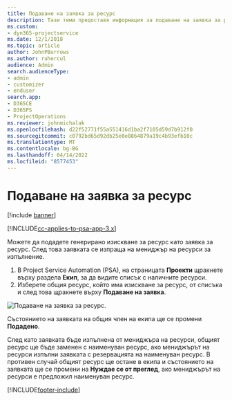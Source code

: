 ```yaml
---
title: Подаване на заявка за ресурс
description: Тази тема предоставя информация за подаване на заявка за ресурс на проект.
ms.custom:
- dyn365-projectservice
ms.date: 12/1/2018
ms.topic: article
author: JohnPBurrows
ms.author: ruhercul
audience: Admin
search.audienceType:
- admin
- customizer
- enduser
search.app:
- D365CE
- D365PS
- ProjectOperations
ms.reviewer: johnmichalak
ms.openlocfilehash: d22f52771f55a551416d1ba2f7105d59d7b912f0
ms.sourcegitcommit: c0792bd65d92db25e0e8864879a19c4b93efb10c
ms.translationtype: MT
ms.contentlocale: bg-BG
ms.lasthandoff: 04/14/2022
ms.locfileid: "8577453"
---
```

# <a name="submitting-a-resource-request"></a>Подаване на заявка за ресурс

[!include [banner](../includes/psa-now-project-operations.md)]

[!INCLUDE[cc-applies-to-psa-app-3.x](../includes/cc-applies-to-psa-app-3x.md)]

Можете да подадете генерирано изискване за ресурс като заявка за ресурс. След това заявката се изпраща на мениджър на ресурси за изпълнение.

1. В Project Service Automation (PSA), на страницата **Проекти** щракнете върху раздела **Екип**, за да видите списък с наличните ресурси. 
2. Изберете общия ресурс, който има изискване за ресурс, от списъка и след това щракнете върху **Подаване на заявка**.

![Подаване на заявка за ресурс.](media/RM-how-to-18.png)

Състоянието на заявката на общия член на екипа ще се промени **Подадено**.

След като заявката бъде изпълнена от мениджъра на ресурси, общият ресурс ще бъде заменен с наименуван ресурс, ако мениджърът на ресурси изпълни заявката с резервацията на наименуван ресурс. В противен случай общият ресурс ще остане в екипа и състоянието на заявката ще се промени на **Нуждае се от преглед**, ако мениджърът на ресурси е предложил наименуван ресурс.


[!INCLUDE[footer-include](../includes/footer-banner.md)]

